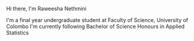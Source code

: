Hi there, I'm Raweesha Nethmini

I'm a final year undergraduate student at Faculty of Science, University of Colombo
I'm currently following Bachelor of Science Honours in Applied Statistics
